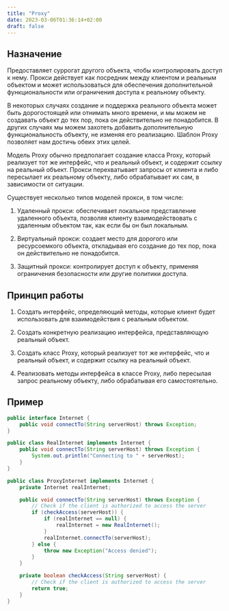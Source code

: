 ```yaml
---
title: "Proxy"
date: 2023-03-06T01:36:14+02:00
draft: false
---
```


## Назначение

Предоставляет суррогат другого объекта, чтобы контролировать доступ к нему. Прокси действует как посредник между клиентом и реальным объектом и может использоваться для обеспечения дополнительной функциональности или ограничения доступа к реальному объекту.

В некоторых случаях создание и поддержка реального объекта может быть дорогостоящей или отнимать много времени, и мы можем не создавать объект до тех пор, пока он действительно не понадобится. В других случаях мы можем захотеть добавить дополнительную функциональность объекту, не изменяя его реализацию. Шаблон Proxy позволяет нам достичь обеих этих целей.

Модель Proxy обычно предполагает создание класса Proxy, который реализует тот же интерфейс, что и реальный объект, и содержит ссылку на реальный объект. Прокси перехватывает запросы от клиента и либо пересылает их реальному объекту, либо обрабатывает их сам, в зависимости от ситуации.

Существует несколько типов моделей прокси, в том числе:

1. Удаленный прокси: обеспечивает локальное представление удаленного объекта, позволяя клиенту взаимодействовать с удаленным объектом так, как если бы он был локальным.

2. Виртуальный прокси: создает место для дорогого или ресурсоемкого объекта, откладывая его создание до тех пор, пока он действительно не понадобится.

3. Защитный прокси: контролирует доступ к объекту, применяя ограничения безопасности или другие политики доступа.

## Принцип работы

1. Создать интерфейс, определяющий методы, которые клиент будет использовать для взаимодействия с реальным объектом.

2. Создать конкретную реализацию интерфейса, представляющую реальный объект.

3. Создать класс Proxy, который реализует тот же интерфейс, что и реальный объект, и содержит ссылку на реальный объект.

4. Реализовать методы интерфейса в классе Proxy, либо пересылая запрос реальному объекту, либо обрабатывая его самостоятельно.

## Пример

```java
public interface Internet {
    public void connectTo(String serverHost) throws Exception;
}

public class RealInternet implements Internet {
    public void connectTo(String serverHost) throws Exception {
        System.out.println("Connecting to " + serverHost);
    }
}

public class ProxyInternet implements Internet {
    private Internet realInternet;

    public void connectTo(String serverHost) throws Exception {
        // Check if the client is authorized to access the server
        if (checkAccess(serverHost)) {
            if (realInternet == null) {
                realInternet = new RealInternet();
            }
            realInternet.connectTo(serverHost);
        } else {
            throw new Exception("Access denied");
        }
    }

    private boolean checkAccess(String serverHost) {
        // Check if the client is authorized to access the server
        return true;
    }
}
```
